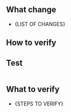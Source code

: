 ## What change

- {LIST OF CHANGES}

## How to verify


## Test

```bash

```

## What to verify

- {STEPS TO VERIFY}